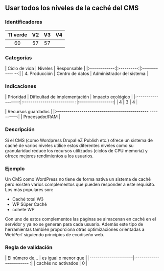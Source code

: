 ## Usar todos los niveles de la caché del CMS

 ### Identificadores

 | TI verde | V2 | V3 | V4 |
 |:-------:|:---:|:---:|:----:|
 | 60 | 57 | 57 | |

 ### Categorías

 | Ciclo de vida | Niveles | Responsable |
 |:-------------:|:----------:|:------------ --:|
 | 4. Producción | Centro de datos | Administrador del sistema |

 ### Indicaciones

 | Prioridad | Dificultad de implementación | Impacto ecológico |
 |:------------------:|:-------------------------- :|:-----------------:|
 | 4 | 3 | 4 |

 | Recursos guardados |
 |:----------------------------------------------- ----------:|
 | Procesador/RAM |

 ### Descripción

 Si el CMS (como Wordpress Drupal eZ Publish etc.) ofrece un sistema de caché de varios niveles utilice estos diferentes niveles como
 su granularidad reduce los recursos utilizados (ciclos de CPU memoria) y ofrece mejores rendimientos a los usuarios.

 ### Ejemplo

 Un CMS como WordPress no tiene de forma nativa un sistema de caché pero existen varios complementos que pueden responder a este requisito. Los más populares son:

 - Caché total W3
 - WP Súper Caché
 - cohete WP

 Con uno de estos complementos las páginas se almacenan en caché en el servidor y ya no se generan para cada usuario. Además este tipo de herramientas también proporciona otras optimizaciones orientadas a WebPerf siguiendo principios de ecodiseño web.


 ### Regla de validación

 | El número de... | es igual o menor que |
 |----------------------|:------------------------ :|
 | cachés no activados | 0 |
